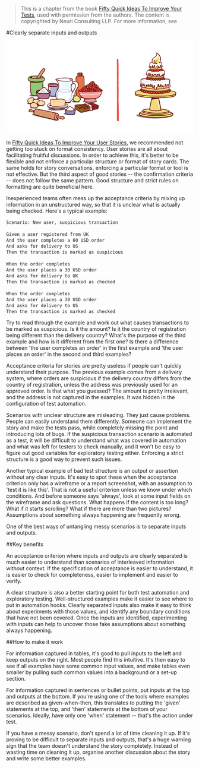 > This is a chapter from the book [Fifty Quick Ideas To Improve Your Tests](http://fiftyquickideas.com/fifty-quick-ideas-to-improve-your-tests/), used with permission from the authors. The content is copyrighted by Neuri Consulting LLP. For more information, see  

#Clearly separate inputs and outputs

![](images/separate_inputs_outputs_fin.jpg)

In [Fifty Quick Ideas To Improve Your User Stories](
http://www.amazon.com/gp/product/B00OGT2U7M/ref=as_li_tl?ie=UTF8&camp=1789&creative=390957&creativeASIN=B00OGT2U7M&linkCode=as2&tag=swingwiki-20&linkId=3M3ZO55CDBNSCOKZ),
we recommended not getting too stuck on format consistency. User stories are all
about facilitating fruitful discussions. In order to achieve this, it's better
to be flexible and not enforce a particular structure or format of story cards.
The same holds for story conversations, enforcing a particular format or tool is
not effective. But the third aspect of good stories -- the confirmation criteria
-- does not follow the same pattern. Good structure and strict rules on
formatting are quite beneficial here.

Inexperienced teams often mess up the acceptance criteria by mixing up
information in an unstructured way, so that it is unclear what is actually being
checked. Here's a typical example:

    Scenario: New user, suspicious transaction 

    Given a user registered from UK 
    And the user completes a 60 USD order 
    And asks for delivery to US 
    Then the transaction is marked as suspicious 

    When the order completes 
    And the user places a 30 USD order 
    And asks for delivery to UK 
    Then the transaction is marked as checked 

    When the order completes 
    And the user places a 30 USD order 
    And asks for delivery to US 
    Then the transaction is marked as checked

Try to read through the example and work out what causes transactions to be
marked as suspicious. Is it the amount? Is it the country of registration
being different than the delivery country? What's the purpose of the third example
and how is it different from the first one? Is there a difference between 'the
user completes an order' in the first example and 'the user places an order' in
the second and third examples?

Acceptance criteria for stories are pretty useless if people can't quickly
understand their purpose. The previous example comes from a delivery system, where
orders are suspicious if the delivery country differs from the country of
registration, unless the address was previously used for an approved order. Is
that what you guessed? The amount is pretty irrelevant, and the address is not
captured in the examples. It was hidden in the configuration of test automation.

Scenarios with unclear structure are misleading. They just cause problems.
People can easily understand them differently. Someone can implement the story
and make the tests pass, while completely missing the point and introducing lots
of bugs. If the suspicious transaction scenario is automated as a test, it will
be difficult to understand what was covered in automation and what was left for
testers to check manually, and it won't be easy to figure out good variables for
exploratory testing either. Enforcing a strict structure is a good way to
prevent such issues.

Another typical example of bad test structure is an output or assertion without
any clear inputs. It's easy to spot these when the acceptance criterion only has
a wireframe or a report screenshot, with an assumption to 'test it is like
this'. That is not a useful criterion unless we know under which conditions. And
before someone says 'always', look at some input fields on the wireframe and ask
questions. What happens if the content is too long? What if it starts scrolling?
What if there are more than two pictures? Assumptions about something always
happening are frequently wrong.

One of the best ways of untangling messy scenarios is to separate inputs and
outputs.

##Key benefits

An acceptance criterion where inputs and outputs are clearly separated is much
easier to understand than scenarios of interleaved information without context.
If the specification of acceptance is easier to understand, it is easier to
check for completeness, easier to implement and easier to verify. 

A clear structure is also a better starting point for both test automation and
exploratory testing. Well-structured examples make it easier to see where to put
in automation hooks. Clearly separated inputs also make it easy to think about
experiments with those values, and identify any boundary conditions that have
not been covered.  Once the inputs are identified, experimenting with inputs can
help to uncover those fake assumptions about something always happening.

##How to make it work

For information captured in tables, it's good to pull inputs to the left and
keep outputs on the right. Most people find this intuitive.
It's then easy to see if all examples have some common input values, and make
tables even smaller by pulling such common values into a background or a set-up
section.

For information captured in sentences or bullet points, put inputs at the top
and outputs at the bottom.  If you're using one of the tools where examples are
described as given-when-then, this translates to putting the 'given' statements
at the top, and 'then' statements at the bottom of your scenarios.  Ideally,
have only one 'when' statement -- that's the action under test. 

If you have a messy scenario, don't spend a lot of time cleaning it up. If it's
proving to be difficult to separate inputs and outputs, that's a huge warning
sign that the team doesn't understand the story completely. Instead of wasting
time on cleaning it up, organise another discussion about the story and write
some better examples.
